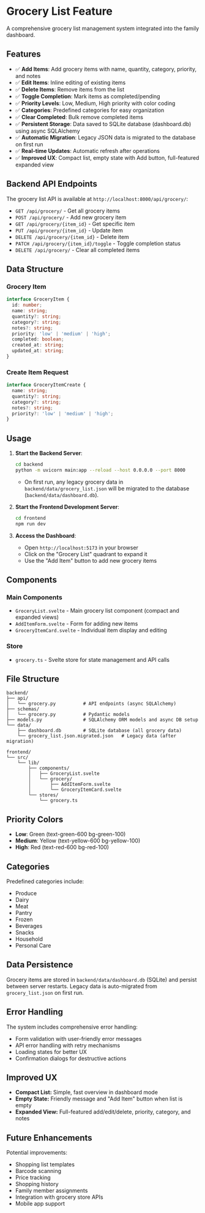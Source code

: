 # Grocery List Feature

A comprehensive grocery list management system integrated into the family dashboard.

## Features

- ✅ **Add Items**: Add grocery items with name, quantity, category, priority, and notes
- ✅ **Edit Items**: Inline editing of existing items
- ✅ **Delete Items**: Remove items from the list
- ✅ **Toggle Completion**: Mark items as completed/pending
- ✅ **Priority Levels**: Low, Medium, High priority with color coding
- ✅ **Categories**: Predefined categories for easy organization
- ✅ **Clear Completed**: Bulk remove completed items
- ✅ **Persistent Storage**: Data saved to SQLite database (dashboard.db) using async SQLAlchemy
- ✅ **Automatic Migration**: Legacy JSON data is migrated to the database on first run
- ✅ **Real-time Updates**: Automatic refresh after operations
- ✅ **Improved UX**: Compact list, empty state with Add button, full-featured expanded view

## Backend API Endpoints

The grocery list API is available at `http://localhost:8000/api/grocery/`:

- `GET /api/grocery/` - Get all grocery items
- `POST /api/grocery/` - Add new grocery item
- `GET /api/grocery/{item_id}` - Get specific item
- `PUT /api/grocery/{item_id}` - Update item
- `DELETE /api/grocery/{item_id}` - Delete item
- `PATCH /api/grocery/{item_id}/toggle` - Toggle completion status
- `DELETE /api/grocery/` - Clear all completed items

## Data Structure

### Grocery Item

```typescript
interface GroceryItem {
  id: number;
  name: string;
  quantity?: string;
  category?: string;
  notes?: string;
  priority: 'low' | 'medium' | 'high';
  completed: boolean;
  created_at: string;
  updated_at: string;
}
```

### Create Item Request

```typescript
interface GroceryItemCreate {
  name: string;
  quantity?: string;
  category?: string;
  notes?: string;
  priority?: 'low' | 'medium' | 'high';
}
```

## Usage

1. **Start the Backend Server**:

   ```bash
   cd backend
   python -m uvicorn main:app --reload --host 0.0.0.0 --port 8000
   ```

   - On first run, any legacy grocery data in `backend/data/grocery_list.json` will be migrated to the database (`backend/data/dashboard.db`).

2. **Start the Frontend Development Server**:

   ```bash
   cd frontend
   npm run dev
   ```

3. **Access the Dashboard**:
   - Open `http://localhost:5173` in your browser
   - Click on the "Grocery List" quadrant to expand it
   - Use the "Add Item" button to add new grocery items

## Components

### Main Components

- `GroceryList.svelte` - Main grocery list component (compact and expanded views)
- `AddItemForm.svelte` - Form for adding new items
- `GroceryItemCard.svelte` - Individual item display and editing

### Store

- `grocery.ts` - Svelte store for state management and API calls

## File Structure

```
backend/
├── api/
│   └── grocery.py          # API endpoints (async SQLAlchemy)
├── schemas/
│   └── grocery.py          # Pydantic models
├── models.py               # SQLAlchemy ORM models and async DB setup
└── data/
    ├── dashboard.db        # SQLite database (all grocery data)
    └── grocery_list.json.migrated.json   # Legacy data (after migration)

frontend/
└── src/
    └── lib/
        ├── components/
        │   ├── GroceryList.svelte
        │   └── grocery/
        │       ├── AddItemForm.svelte
        │       └── GroceryItemCard.svelte
        └── stores/
            └── grocery.ts
```

## Priority Colors

- **Low**: Green (text-green-600 bg-green-100)
- **Medium**: Yellow (text-yellow-600 bg-yellow-100)
- **High**: Red (text-red-600 bg-red-100)

## Categories

Predefined categories include:

- Produce
- Dairy
- Meat
- Pantry
- Frozen
- Beverages
- Snacks
- Household
- Personal Care

## Data Persistence

Grocery items are stored in `backend/data/dashboard.db` (SQLite) and persist between server restarts. Legacy data is auto-migrated from `grocery_list.json` on first run.

## Error Handling

The system includes comprehensive error handling:

- Form validation with user-friendly error messages
- API error handling with retry mechanisms
- Loading states for better UX
- Confirmation dialogs for destructive actions

## Improved UX

- **Compact List:** Simple, fast overview in dashboard mode
- **Empty State:** Friendly message and "Add Item" button when list is empty
- **Expanded View:** Full-featured add/edit/delete, priority, category, and notes

## Future Enhancements

Potential improvements:

- Shopping list templates
- Barcode scanning
- Price tracking
- Shopping history
- Family member assignments
- Integration with grocery store APIs
- Mobile app support
